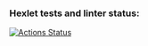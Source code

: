 ### Hexlet tests and linter status:
[![Actions Status](https://github.com/kuudr/php-project-lvl1/workflows/hexlet-check/badge.svg)](https://github.com/kuudr/php-project-lvl1/actions)